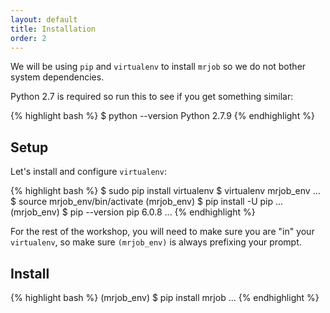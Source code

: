 ```yaml
---
layout: default
title: Installation
order: 2
---
```


We will be using `pip` and `virtualenv` to install `mrjob` so we do not
bother system dependencies.

Python 2.7 is required so run this to see if you get something similar:

{% highlight bash %}
$ python --version
Python 2.7.9
{% endhighlight %}

Setup
-----

Let's install and configure `virtualenv`:

{% highlight bash %}
$ sudo pip install virtualenv
$ virtualenv mrjob_env
...
$ source mrjob_env/bin/activate
(mrjob_env) $ pip install -U pip
...
(mrjob_env) $ pip --version
pip 6.0.8 ...
{% endhighlight %}

For the rest of the workshop, you will need to make sure you are "in" your 
`virtualenv`, so make sure `(mrjob_env)` is always prefixing your prompt.

Install
-------

{% highlight bash %}
(mrjob_env) $ pip install mrjob
...
{% endhighlight %}

